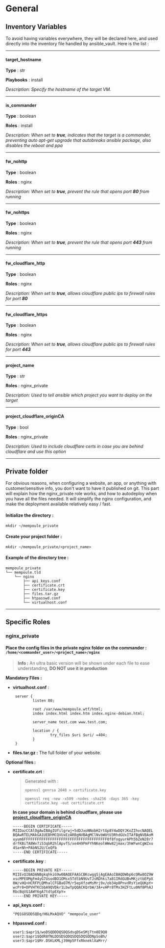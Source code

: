 # General

## Inventory Variables

To avoid having variables everywhere, they will be declared here, and used directly into the inventory file handled by ansible_vault. Here is the list : 

---

#### target_hostname

**Type** : str

**Playbooks** : install

*Description: Specify the hostname of the target VM.*

---

#### is_commander
**Type** : boolean

**Roles** : install

*Description: When set to **true**, indicates that the target is a commander, preventing auto apt-get upgrade that autobreaks ansible package, also disables the reboot and ppa*

---

#### fw_nohttp
**Type** : boolean

**Roles** : nginx

*Description: When set to **true**, prevent the rule that opens port **80** from running*

---

#### fw_nohttps
**Type** : boolean

**Roles** : nginx

*Description: When set to **true**, prevent the rule that opens port **443** from running*

---

#### fw_cloudflare_http
**Type** : boolean

**Roles** : nginx

*Description: When set to **true**, allows cloudflare public ips to firewall rules for port **80***

---

#### fw_cloudflare_https
**Type** : boolean

**Roles** : nginx

*Description: When set to **true**, allows cloudflare public ips to firewall rules for port **443***

---

#### project_name
**Type** : str

**Roles** : nginx_private

*Description: Used to tell ansible which project you want to deploy on the target*

---

#### project_cloudflare_originCA
**Type** : bool

**Roles** : nginx_private

*Description: Used to include cloudflare certs in case you are behind cloudflare and use this option*

---

## Private folder

For obvious reasons, when configuring a website, an app, or anything with customer/sensitive info, you don't want to have it published on git. This part will explain how the nginx_private role works, and how to autodeploy when you have all the files needed. It will simplify the nginx configuration, and make the deployment available relatively easy / fast.

#### Initialize the directory : 

    mkdir ~/mempoule_private

#### Create your project folder :

    mkdir ~/mempoule_private/<project_name>

#### Example of the directory tree : 

```
mempoule_private
└── mempoule.tld
    └── nginx
        ├── api_keys.conf
        ├── certificate.crt
        ├── certificate.key
        ├── files.tar.gz
        ├── htpasswd.conf
        └── virtualhost.conf
```

---

## Specific Roles

### nginx_private

#### Place the config files in the private nginx folder on the commander : `/home/<commander_user>/<project_name>/nginx`

> **Info :** An ultra basic version will be shown under each file to ease understanding, **DO NOT use it in production**

**Mandatory Files :** 

 - **virtualhost.conf** : 

        server {
                listen 80;
        
                root /var/www/mempoule.wtf/html;
                index index.html index.htm index.nginx-debian.html;
        
                server_name test.com www.test.com;
        
                location / {
                        try_files $uri $uri/ =404;
                }
        }
   
 - **files.tar.gz :** The full folder of your website.


**Optional files :**

 - **certificate.crt** :
    
    > Generated with :
    > 
    >`openssl genrsa 2048 > certificate.key` 
    > 
    >`openssl req -new -x509 -nodes -sha256 -days 365 -key certificate.key -out certificate.crt`
    
    **In case your domain is behind cloudflare, please use [project_cloudflare_originCA](####project_cloudflare_originCA)**

       -----BEGIN CERTIFICATE-----
       MIIDazCCAlOgAwIBAgIUfilgrwj+5dDJxoNNobH2rtGp8Y4wDQYJKoZIhvcNAQEL
       BQAwRTELMAkGA1UEBhMCQVUxEzARBgNVBAgMClNvbWUtU3RhdGUxITAfBgNVBAoM
       uyum6FFFFFFFFFFFFFFFFFFFFFFFFFFFFFFFFFFFFFF0f8fogyurAPh5bZeN28r7
       drfKBiTA8Wv7i53qbR2hlApvfS/xe4H9PmFYhNKeolWWw82jmax/3hWFwnCgWZxu
       4Sa+Nh+PAbNS2U/CeQFb
       -----END CERTIFICATE-----

 - **certificate.key** :

       -----BEGIN PRIVATE KEY-----
       MIIEvQIBADANBgkqhkiG9w0BAQEFAASCBKcwggSjAgEAAoIBAQDWbp6cORw8OZ9W
       xscMPEOMgFm4yG7UsodBO1OMsx5TdlbN9UvTJsRDhki7a81IRdGUBvMKjztbEPpX
       0W/vHQ+HCRFPLQMhalCFGBaO7M/r5epXfzeMsMrj9x/ob34p0PnvdRsYieQUKpY+
       wcPr0+DPVHTKCbbA9QVDkr1LbwTpQQACKQrbW/3A+vHPr8TMx3HZFtLu0Nf0PhAJ
       RbcBqVG1AWY6gA7tdtpEXpY=
       -----END PRIVATE KEY-----

 - **api_keys.conf :**
    
       "PQ1G8SDDSQDq/H6LMxAQVO" "mempoule_user"

 - **htpasswd.conf :**
    
       user1:$apr1$/woDSQDDDQSDQSdsqDSeSMjTtn0E9Q0
       user2:$apr1$QdR8fNLDDSDSQDQSDQSDQSDDNpSoBh/
       user3:$apr1$Mr.DSKLKMLj39Hp5FfxRkneklXaMrr/